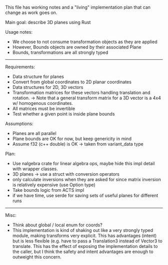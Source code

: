 This file has working notes and a "living" implementation plan
that can change as work goes on.

Main goal: describe 3D planes using Rust

Usage notes:
- We choose to not consume transformation objects as they are applied
- However, Bounds objects are owned by their associated Plane 
- Bounds, transformations are all strongly typed

----------------------------------------------------------------

Requirements:
- Data structure for planes
- Convert from global coordinates to 2D planar coordinates
- Data structures for 2D, 3D vectors
- Transformation matrices for these vectors handling translation and rotation.
  -> Note that a general transform matrix for a 3D vector is a 4x4 w/
     homogenous coordinates.
- All matrices must be invertible
- Test whether a given point is inside plane bounds

Assumptions:
- Planes are all parallel
- Plane bounds are OK for now, but keep genericity in mind
- Assume f32 (c++ double) is OK -> taken from variant_data type

Plan:
- Use nalgebra crate for linear algebra ops, maybe hide this impl detail with
    wrapper classes.
- 3D planes -> use a struct with conversion operators
- only calculate inversions when they are asked for since matrix inversion is relatively expensive (use Option type)
- Take bounds logic from ACTS impl
- if we have time, use serde for saving sets of useful planes for different runs

----------------------------------------------------------------

Misc:
- Think about global / local enum for coords?
- This implementation is kind of shaking out like a very
    strongly typed module, making transforms very explicit.
    This has advantages (intent) but is less flexible (e.g.
    have to pass a Translation3 instead of Vector3 to translate.
    This has the effect of exposing the implementation details
    to the caller, but I think the safety and intent advantages
    are enough to outweight this concern.
